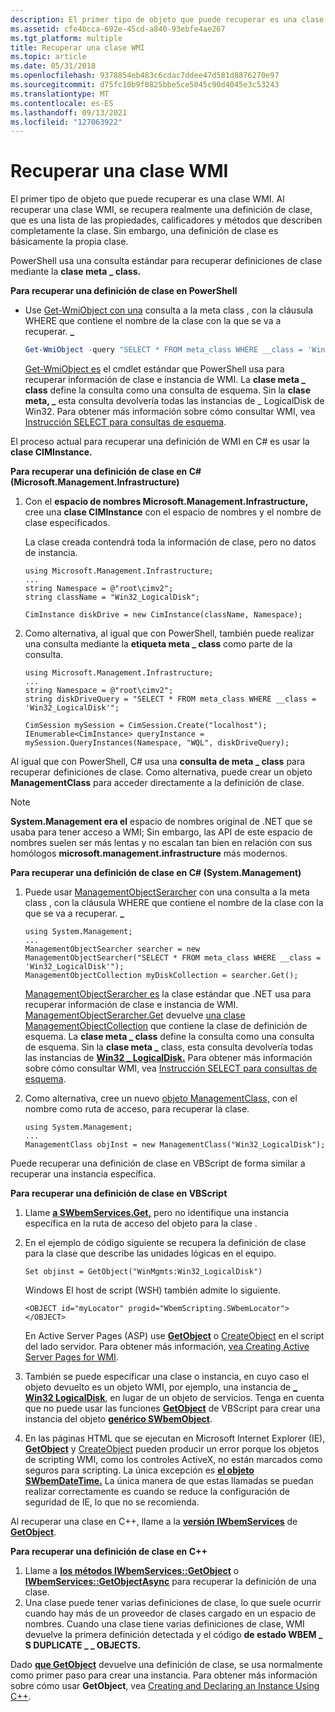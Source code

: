 ```yaml
---
description: El primer tipo de objeto que puede recuperar es una clase WMI.
ms.assetid: cfe4bcca-692e-45cd-a840-93ebfe4ae267
ms.tgt_platform: multiple
title: Recuperar una clase WMI
ms.topic: article
ms.date: 05/31/2018
ms.openlocfilehash: 9378854eb483c6cdac7ddee47d581d8876270e97
ms.sourcegitcommit: d75fc10b9f0825bbe5ce5045c90d4045e3c53243
ms.translationtype: MT
ms.contentlocale: es-ES
ms.lasthandoff: 09/13/2021
ms.locfileid: "127063922"
---
```

# <a name="retrieving-a-wmi-class"></a>Recuperar una clase WMI

El primer tipo de objeto que puede recuperar es una clase WMI. Al recuperar una clase WMI, se recupera realmente una definición de clase, que es una lista de las propiedades, calificadores y métodos que describen completamente la clase. Sin embargo, una definición de clase es básicamente la propia clase.

PowerShell usa una consulta estándar para recuperar definiciones de clase mediante la **clase meta \_ class.**

**Para recuperar una definición de clase en PowerShell**

-   Use [Get-WmiObject con una](https://technet.microsoft.com/library/dd315379.aspx) consulta a la meta class , con la cláusula WHERE que contiene el nombre de la clase con la que se va a recuperar. **\_**

    ```PowerShell
    Get-WmiObject -query "SELECT * FROM meta_class WHERE __class = 'Win32_LogicalDisk'"
    ```

    

    [Get-WmiObject es](https://technet.microsoft.com/library/dd315379.aspx) el cmdlet estándar que PowerShell usa para recuperar información de clase e instancia de WMI. La **clase meta \_ class** define la consulta como una consulta de esquema. Sin la **clase meta, \_** esta consulta devolvería todas las instancias de \_ LogicalDisk de Win32. Para obtener más información sobre cómo consultar WMI, vea [Instrucción SELECT para consultas de esquema](select-statement-for-schema-queries.md).

El proceso actual para recuperar una definición de WMI en C# es usar la **clase CIMInstance.**

**Para recuperar una definición de clase en C# (Microsoft.Management.Infrastructure)**

1.  Con el **espacio de nombres Microsoft.Management.Infrastructure,** cree una **clase CIMInstance** con el espacio de nombres y el nombre de clase especificados.

    La clase creada contendrá toda la información de clase, pero no datos de instancia.

    ```CSharp
    using Microsoft.Management.Infrastructure;
    ...
    string Namespace = @"root\cimv2";
    string className = "Win32_LogicalDisk";

    CimInstance diskDrive = new CimInstance(className, Namespace);
    ```

    

2.  Como alternativa, al igual que con PowerShell, también puede realizar una consulta mediante la **etiqueta meta \_ class** como parte de la consulta.

    ```CSharp
    using Microsoft.Management.Infrastructure;
    ...
    string Namespace = @"root\cimv2";
    string diskDriveQuery = "SELECT * FROM meta_class WHERE __class = 'Win32_LogicalDisk'";

    CimSession mySession = CimSession.Create("localhost");
    IEnumerable<CimInstance> queryInstance = mySession.QueryInstances(Namespace, "WQL", diskDriveQuery);
    ```

    

Al igual que con PowerShell, C# usa una **consulta de meta \_ class** para recuperar definiciones de clase. Como alternativa, puede crear un objeto **ManagementClass** para acceder directamente a la definición de clase.

> [!Note]  
> **System.Management era el** espacio de nombres original de .NET que se usaba para tener acceso a WMI; Sin embargo, las API de este espacio de nombres suelen ser más lentas y no escalan tan bien en relación con sus homólogos **microsoft.management.infrastructure** más modernos.

 

**Para recuperar una definición de clase en C# (System.Management)**

1.  Puede usar [ManagementObjectSerarcher](/dotnet/api/system.management.managementobjectsearcher) con una consulta a la meta class , con la cláusula WHERE que contiene el nombre de la clase con la que se va a recuperar. **\_**

    ```CSharp
    using System.Management;
    ...
    ManagementObjectSearcher searcher = new ManagementObjectSearcher("SELECT * FROM meta_class WHERE __class = 'Win32_LogicalDisk'");
    ManagementObjectCollection myDiskCollection = searcher.Get();
    ```

    

    [ManagementObjectSerarcher es](/dotnet/api/system.management.managementobjectsearcher) la clase estándar que .NET usa para recuperar información de clase e instancia de WMI. [ManagementObjectSerarcher.Get](/dotnet/api/system.management.managementobjectsearcher.get#System_Management_ManagementObjectSearcher_Get) devuelve [una clase ManagementObjectCollection](/dotnet/api/system.management.managementobjectcollection) que contiene la clase de definición de esquema. La **clase meta \_ class** define la consulta como una consulta de esquema. Sin la **clase meta \_** class, esta consulta devolvería todas las instancias de [**Win32 \_ LogicalDisk.**](/windows/desktop/CIMWin32Prov/win32-logicaldisk) Para obtener más información sobre cómo consultar WMI, vea [Instrucción SELECT para consultas de esquema](select-statement-for-schema-queries.md).

2.  Como alternativa, cree un nuevo [objeto ManagementClass,](/dotnet/api/system.management.managementclass) con el nombre como ruta de acceso, para recuperar la clase.

    ```CSharp
    using System.Management;
    ...
    ManagementClass objInst = new ManagementClass("Win32_LogicalDisk");
    ```

    

Puede recuperar una definición de clase en VBScript de forma similar a recuperar una instancia específica.

**Para recuperar una definición de clase en VBScript**

1.  Llame [**a SWbemServices.Get,**](swbemservices-get.md) pero no identifique una instancia específica en la ruta de acceso del objeto para la clase .
2.  En el ejemplo de código siguiente se recupera la definición de clase para la clase que describe las unidades lógicas en el equipo.

    ```VB
    Set objinst = GetObject("WinMgmts:Win32_LogicalDisk")
    ```

    

    Windows El host de script (WSH) también admite lo siguiente.

    ```VB
    <OBJECT id="myLocator" progid="WbemScripting.SWbemLocator"></OBJECT>
    ```

    

    En Active Server Pages (ASP) use [**GetObject**](https://msdn.microsoft.com/library/e9waz863(v=VS.71).aspx) o [CreateObject](/previous-versions//xzysf6hc(v=vs.85)) en el script del lado servidor. Para obtener más información, [vea Creating Active Server Pages for WMI](creating-active-server-pages-for-wmi.md).

3.  También se puede especificar una clase o instancia, en cuyo caso el objeto devuelto es un objeto WMI, por ejemplo, una instancia de [**\_ Win32 LogicalDisk**](/windows/desktop/CIMWin32Prov/win32-logicaldisk), en lugar de un objeto de servicios. Tenga en cuenta que no puede usar las funciones [**GetObject**](https://msdn.microsoft.com/library/e9waz863(v=VS.71).aspx) de VBScript para crear una instancia del objeto [**genérico SWbemObject**](swbemobject.md).
4.  En las páginas HTML que se ejecutan en Microsoft Internet Explorer (IE), [**GetObject**](https://msdn.microsoft.com/library/e9waz863(v=VS.71).aspx) y [CreateObject](/previous-versions//xzysf6hc(v=vs.85)) pueden producir un error porque los objetos de scripting WMI, como los controles ActiveX, no están marcados como seguros para scripting. La única excepción es [**el objeto SWbemDateTime.**](swbemdatetime.md) La única manera de que estas llamadas se puedan realizar correctamente es cuando se reduce la configuración de seguridad de IE, lo que no se recomienda.

Al recuperar una clase en C++, llame a la [**versión IWbemServices**](/windows/desktop/api/WbemCli/nn-wbemcli-iwbemservices) de [**GetObject**](/windows/desktop/api/WbemCli/nf-wbemcli-iwbemservices-getobject).

**Para recuperar una definición de clase en C++**

1.  Llame a [**los métodos IWbemServices::GetObject**](/windows/desktop/api/WbemCli/nf-wbemcli-iwbemservices-getobject) o [**IWbemServices::GetObjectAsync**](/windows/desktop/api/WbemCli/nf-wbemcli-iwbemservices-getobjectasync) para recuperar la definición de una clase.
2.  Una clase puede tener varias definiciones de clase, lo que suele ocurrir cuando hay más de un proveedor de clases cargado en un espacio de nombres. Cuando una clase tiene varias definiciones de clase, WMI devuelve la primera definición detectada y el código **de estado WBEM \_ S DUPLICATE \_ \_ OBJECTS.**

Dado [**que GetObject**](/windows/desktop/api/WbemCli/nf-wbemcli-iwbemservices-getobject) devuelve una definición de clase, se usa normalmente como primer paso para crear una instancia. Para obtener más información sobre cómo usar **GetObject**, vea [Creating and Declaring an Instance Using C++](creating-and-declaring-an-instance-using-c-.md).

 

 

